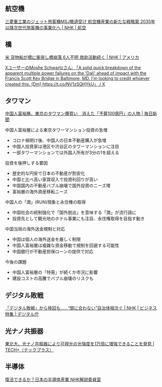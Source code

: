 ## 航空機

[三菱重工業のジェット旅客機MSJ撤退受け 航空機産業の新たな戦略案 2035年以降次世代旅客機の事業化へ | NHK | 航空](https://www3.nhk.or.jp/news/html/20240327/k10014403361000.html)

## 橋

[米 貨物船が橋に衝突し橋崩落 6人不明 救助活動続く | NHK | アメリカ](https://www3.nhk.or.jp/news/html/20240326/k10014403061000.html)

[XユーザーのMoshe Schwartzさん: 「A solid quick breakdown of the apparent multiple power failures on the 'Dali' ahead of impact with the Francis Scott Key Bridge in Baltimore, MD. I'm looking to credit whoever created this. (Dm) https://t.co/NV1zSQHYkU」 / X](https://twitter.com/YWNReporter/status/1772546230310056446)

## タワマン

[中国人富裕層、東京のタワマン爆買い　消えた「予算100億円」の人物 | 毎日新聞](https://mainichi.jp/articles/20240325/k00/00m/020/054000c)

中国人富裕層による東京タワーマンション投資の急増

- コロナ禍明け後、中国人の日本不動産購入が急増
- 中国人投資家は港区や渋谷区のタワーマンションに注目
- 一部タワーマンションでは外国人所有が3分の1を超える

投資を後押しする要因

- 歴史的な円安で日本の不動産が割安化
- 中国と比べ高い家賃収入で投資利回りが高い
- 中国国内の不動産バブル崩壊で国外投資のニーズ増
- 富裕層の海外資産移転ニーズ

中国人の「潤」(RUN)現象と永住権の取得

- 中国社会の統制強化で「国外脱出」を意味する「潤」が流行語に
- 投資先として観光地のホテル事業にも注目、永住権取得を目指す動き

中国当局の海外送金規制と対応

- 中国は個人の海外送金を厳しく制限
- 中国人富裕層は複雑な資金移動で規制を回避する可能性
- 中国銀行が不動産担保ローンの提供で対応

今後の課題

- 中国人富裕層の「特需」が続くか市況に影響
- 建設コストの高騰でバブル崩壊のリスクも

## デジタル敗戦

[「デジタル敗戦」から挽回も……“間に合わない”自治体相次ぐ | NHK | ビジネス特集 | デジタル庁](https://www3.nhk.or.jp/news/html/20240326/k10014402581000.html)

## 光ナノ共振器

[東北大、光ナノ共振器により可視光の光強度を1万倍に増強できることを発見 | TECH+（テックプラス）](https://news.mynavi.jp/techplus/article/20240325-2914169/)

## 半導体

[復活できるか？日本の半導体産業 NHK解説委員室](https://www.nhk.or.jp/kaisetsu-blog/100/492751.html)
